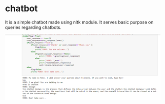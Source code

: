 # chatbot
It is a simple chatbot made using nltk module. It serves basic purpose on queries regarding chatbots.

![](chatbot.png)
